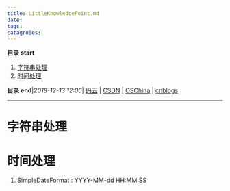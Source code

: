```yaml
---
title: LittleKnowledgePoint.md
date: 
tags: 
catagroies: 
---
```


**目录 start**
 
1. [字符串处理](#字符串处理)
1. [时间处理](#时间处理)

**目录 end**|_2018-12-13 12:06_| [码云](https://gitee.com/gin9) | [CSDN](http://blog.csdn.net/kcp606) | [OSChina](https://my.oschina.net/kcp1104) | [cnblogs](http://www.cnblogs.com/kuangcp)
****************************************
# 字符串处理


# 时间处理
1. SimpleDateFormat : YYYY-MM-dd HH:MM:SS
